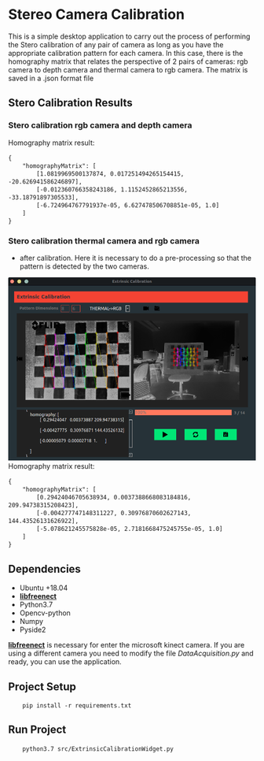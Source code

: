 # **Stereo Camera Calibration**

This is a simple desktop application to carry out the process of performing the Stero calibration of any pair of camera as long as you have the appropriate calibration pattern for each camera. In this case, there is the homography matrix that relates the perspective of 2 pairs of cameras: rgb camera to depth camera and thermal camera to rgb camera. The matrix is saved in a .json format file

## Stero Calibration Results

### Stero calibration rgb camera and depth camera
Homography matrix result:
```
{
    "homographyMatrix": [
        [1.0819969500137874, 0.017251494265154415, -20.626941586246897],
        [-0.012360766358243186, 1.1152452865213556, -33.18791897305533],
        [-6.724964767791937e-05, 6.627478506708851e-05, 1.0]
    ]
}
```
### Stero calibration thermal camera and rgb camera
* after calibration.
Here it is necessary to do a pre-processing so that the pattern is detected by the two cameras.

![thermal-rgb calibration](public/images/extrinsicCalibration.png)
Homography matrix result:
```
{
    "homographyMatrix": [
        [0.29424046705638934, 0.0037388668083184816, 209.94738315208423],
        [-0.004277747148311227, 0.30976870602627143, 144.43526131626922],
        [-5.078621245575828e-05, 2.7181668475245755e-05, 1.0]
    ]
}
```

## Dependencies

* Ubuntu +18.04
* **[libfreenect](https://github.com/OpenKinect/libfreenect)**
* Python3.7
* Opencv-python
* Numpy
* Pyside2

**[libfreenect](https://github.com/OpenKinect/libfreenect)** is necessary for enter the microsoft kinect camera. If you are using a different camera you need to modify the file *DataAcquisition.py* and ready, you can use the application.

## Project Setup
```
    pip install -r requirements.txt
```
## Run Project
```
    python3.7 src/ExtrinsicCalibrationWidget.py
```

